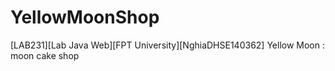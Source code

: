 # YellowMoonShop
[LAB231][Lab Java Web][FPT University][NghiaDHSE140362] 
Yellow Moon : moon cake shop
